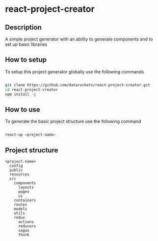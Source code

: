# react-project-creator

## Description
A simple project generator with an ability to generate components and to set up basic libraries

## How to setup
To setup this project generator globally use the following commands

```bash

git clone https://github.com/datarockets/react-project-creator.git
cd react-project-creator
npm install -g

```

## How to use
To generate the basic project structure use the following command

```bash

react-up <project-name>

```

## Project structure

```
<project-name>
  config
  public
  resources
  src
    components
      layouts
      pages
      ui
    containers
    routes
    models
    utils
    redux
      actions
      reducers
      sagas
      thunk

```
